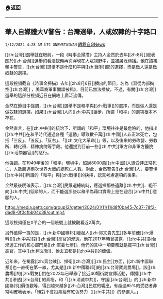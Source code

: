 ###  [:house:返回](README.md)
---


## 華人自媒體大V警告：台灣選舉，人或奴隸的十字路口
`1/12/2024 4:28 AM UTC GNEWSTAIWAN` [轉載自GNews](https://gnews.org/articles/2210990)

[[zh:台灣]]選舉就在眼前，一段《時事金掃描》主持人金然於去年[[zh:8月]]發表關於[[zh:台灣]]選舉的看法視頻再次浮現在大眾視野中，並被廣泛傳播。他在該視頻中警告，[[zh:台灣]]選舉不是什麼和平與[[zh:戰爭]]間的選擇，而是做人還是做奴隸的選擇。

  

這段視頻截自《時事金掃描》去年[[zh:8月6日]]播出的節目，名為《習從內部掏空[[zh:台灣]] ，美華裔軍事間諜被抓》，目前已無法播放。不過，有關[[zh:台灣]]選舉的這部分視頻近日在網絡上廣泛流傳。

  

金然在節目中強調，[[zh:台灣]]選舉不是和平與[[zh:戰爭]]的選擇，而是做人還是做奴隸的選擇。如果[[zh:台灣]]人向[[zh:中共]]讓步，所謂「和平」的選項根本不存在。

  

金然直言，在[[zh:中共]]的統治下，所謂的「和平」環境往往是最危險的，他指出[[zh:中共]]在和平時代通過各種「運動」導致數千萬[[zh:中國]]人非正常死亡，包括「三反」、「五反」、「反右」、「[[zh:文化大革命]]」等，以及後來的勞改營、勞教所、轉化班、精神病院等手段。他還提到目前一些[[zh:中共]]軍方和非軍方醫院[[zh:活摘器官]]的惡行。

  

他強調，在1949年後的「和平」環境中，超過8000萬[[zh:中國]]人遭受非正常死亡，人數超過兩次世界大戰的總死亡人數。對此，金然警告[[zh:台灣]]人，要警惕[[zh:中共]]所謂的「和平」與[[zh:戰爭]]的抉擇，認真考慮選項的後果。

  

金然最後明確表示，[[zh:台灣]]民眾選總統時，應選擇那些遠離[[zh:中共]]、絕不向[[zh:中共]]低頭的人，而不能選那些以和平為藉口實際上是在迎合[[zh:中共]]意願的人。


https://media.gettr.com/group12/getter/2024/01/11/11/d8f0ba45-7c37-78f2-dad9-0f0cfbb04c38/out.mp4

這段視頻僅在X平台的一個賬號上就被觀看近2萬次。

  

另外值得一提的是，[[zh:新中國聯邦]]發起人[[zh:郭文貴先生]]多年前便[[zh:爆料]][[zh:中共]]對[[zh:台灣]]高官的滲透。他在2017年時曾披露，[[zh:中共]]對台滲透工作的核心部門是[[zh:軍委七辦]]，他們的其中一項要務就是擺平[[zh:台灣]]高官，其中[[zh:柯文哲]]、侯友宜都是[[zh:中共]]的傀儡。

  

近年來，在揭露[[zh:賣台賊]]、捍衛[[zh:台灣]][[zh:民主]]方面，[[zh:新中國聯邦]]也一直衝在第一線，尤其是[[zh:新中國聯邦]]的[[zh:台灣寶島農場]]。該[[zh:農場]]的[[zh:戰友]]們在2023年已舉辦了接近40場街訪宣傳活動，傳播[[zh:中共]]滲透[[zh:台灣]]的真相，和「[[zh:消滅中共]]，守護[[zh:台灣]]」的[[zh:新中國聯邦]]價值觀等，得到越來越多[[zh:台灣]]民眾的響應。有超過95%的受訪者非常明確地表示，「絕對不會投票給有紅色勢力（[[zh:中共]]）的參選人。」

